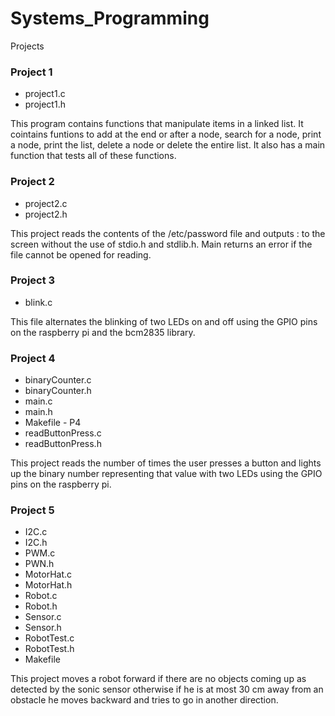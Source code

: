 # Systems_Programming

Projects

### Project 1
* project1.c
* project1.h

This program contains functions that manipulate items in a linked list. It cointains funtions to add at the end or after a node, search for a node, print a node, print the list, delete a node or delete the entire list. It also has a main function that tests all of these functions.

### Project 2
* project2.c
* project2.h

This project reads the contents of the /etc/password file and outputs <username>:<shell> to the screen without the use of stdio.h and stdlib.h. Main returns an error if the file cannot be opened for reading.

### Project 3
* blink.c

This file alternates the blinking of two LEDs on and off using the GPIO pins on the raspberry pi and the bcm2835 library.

### Project 4
* binaryCounter.c
* binaryCounter.h
* main.c
* main.h
* Makefile - P4
* readButtonPress.c
* readButtonPress.h

This project reads the number of times the user presses a button and lights up the binary number representing that value with two LEDs using the GPIO pins on the raspberry pi. 

### Project 5
* I2C.c
* I2C.h
* PWM.c
* PWN.h
* MotorHat.c
* MotorHat.h
* Robot.c
* Robot.h
* Sensor.c
* Sensor.h
* RobotTest.c
* RobotTest.h
* Makefile

This project moves a robot forward if there are no objects coming up as detected by the sonic sensor otherwise if he is at most 30 cm away from an obstacle he moves backward and tries to go in another direction.

